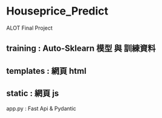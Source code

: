# Houseprice_Predict
ALOT Final Project

training : Auto-Sklearn 模型 與 訓練資料
---
templates : 網頁 html
---
static : 網頁 js
---
app.py : Fast Api & Pydantic
